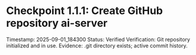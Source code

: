 # Checkpoint 1.1.1: Create GitHub repository ai-server
Timestamp: 2025-09-01_184300
Status: Verified
Verification: Git repository initialized and in use.
Evidence: .git directory exists; active commit history.

